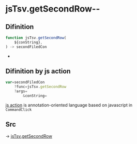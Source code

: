 # jsTsv.getSecondRow--

## Difinition

```js.js
function jsTsv.getSecondRow(
	${conString},
) -> secondFiledCon
```

- 


## Difinition by js action

```js.js
var=secondFiledCon
	?func=jsTsv.getSecondRow
	?args=
		&conString=
```

[js action](#) is annotation-oriented language based on javascript in `CommandClick`



## Src

-> [jsTsv.getSecondRow](https://github.com/puutaro/CommandClick/blob/master/app/src/main/java/com/puutaro/commandclick/fragment_lib/terminal_fragment/js_interface/tsv/JsTsv.kt#L82)


